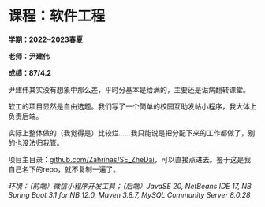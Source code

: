 # 课程：软件工程

**学期：2022~2023春夏**

**老师：尹建伟**

**成绩：87/4.2**

尹建伟其实没有想象中那么差，平时分基本是给满的，主要还是诟病翻转课堂。

软工的项目显然是自由选题。我们写了一个简单的校园互助发帖小程序，我大体上负责后端。

实际上整体做的（我觉得是）比较烂……我只能说是把分配下来的工作都做了，别的也没法归我管。

项目主目录：[github.com/Zahrinas/SE_ZheDai](https://github.com/Zahrinas/SE_ZheDai)，可以直接点进去。鉴于这是我自己名下的repo，就不复制一遍了。

*环境：（前端）微信小程序开发工具；（后端）JavaSE 20, NetBeans IDE 17, NB Spring Boot 3.1 for NB 12.0, Maven 3.8.7, MySQL Community Server 8.0.28*
